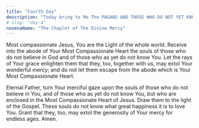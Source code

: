 ```yaml
---
title: "Fourth Day"
description: "Today bring to Me The PAGANS AND THOSE WHO DO NOT YET KNOW ME. I was thinking also of them during My bitter Passion, and their future zeal comforted My Heart. Immerse them in the ocean of My mercy."
# slug: "day-4"
novenaName: "The Chaplet of The Divine Mercy"
---
```


Most compassionate Jesus, You are the Light of the whole world. Receive into the abode of Your Most Compassionate Heart the souls of those who do not believe in God and of those who as yet do not know You. Let the rays of Your grace enlighten them that they, too, together with us, may extol Your wonderful mercy; and do not let them escape from the abode which is Your Most Compassionate Heart.

Eternal Father, turn Your merciful gaze upon the souls of those who do not believe in You, and of those who as yet do not know You, but who are enclosed in the Most Compassionate Heart of Jesus. Draw them to the light of the Gospel. These souls do not know what great happiness it is to love You. Grant that they, too, may extol the generosity of Your mercy for endless ages. Amen.
